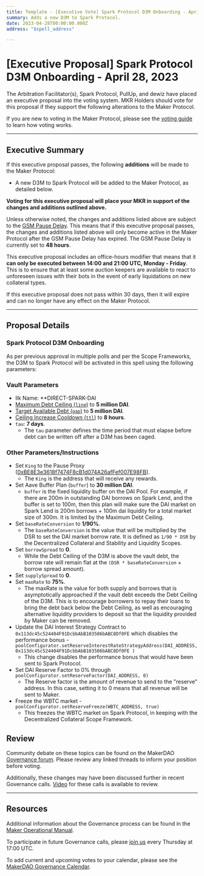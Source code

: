 ```yaml
---
title: Template - [Executive Vote] Spark Protocol D3M Onboarding - April 28, 2023
summary: Adds a new D3M to Spark Protocol.
date: 2023-04-28T00:00:00.000Z
address: "$spell_address"

---
```

# [Executive Proposal] Spark Protocol D3M Onboarding - April 28, 2023

The Arbitration Facilitator(s), Spark Protocol, PullUp, and dewiz have placed an executive proposal into the voting system. MKR Holders should vote for this proposal if they support the following alterations to the Maker Protocol.

If you are new to voting in the Maker Protocol, please see the [voting guide](https://manual.makerdao.com/governance/voting-in-makerdao/on-chain-governance) to learn how voting works.

---

## Executive Summary

If this executive proposal passes, the following **additions** will be made to the Maker Protocol:
- A new D3M to Spark Protocol will be added to the Maker Protocol, as detailed below.

**Voting for this executive proposal will place your MKR in support of the changes and additions outlined above.**

Unless otherwise noted, the changes and additions listed above are subject to the [GSM Pause Delay](https://manual.makerdao.com/parameter-index/core/param-gsm-pause-delay). This means that if this executive proposal passes, the changes and additions listed above will only become active in the Maker Protocol after the GSM Pause Delay has expired. The GSM Pause Delay is currently set to **48 hours**.

This executive proposal includes an office-hours modifier that means that it **can only be executed between 14:00 and 21:00 UTC, Monday - Friday**. This is to ensure that at least some auction keepers are available to react to unforeseen issues with their bots in the event of early liquidations on new collateral types.

If this executive proposal does not pass within 30 days, then it will expire and can no longer have any effect on the Maker Protocol.

---

## Proposal Details

### Spark Protocol D3M Onboarding

As per previous approval in multiple polls and per the Scope Frameworks, the D3M to Spark Protocol will be activated in this spell using the following parameters:

### Vault Parameters

* Ilk Name: **DIRECT-SPARK-DAI
* [Maximum Debt Ceiling (`line`)](https://manual.makerdao.com/module-index/module-dciam#maximum-debt-ceiling-line) to **5 million DAI**.
* [Target Available Debt (`gap`)](https://manual.makerdao.com/module-index/module-dciam#target-available-debt-gap) to **5 million DAI**.
* [Ceiling Increase Cooldown (`ttl`)](https://manual.makerdao.com/module-index/module-dciam#ceiling-increase-cooldown-ttl) to **8 hours**.
* `tau`: **7 days**.
	* The `tau` parameter defines the time period that must elapse before debt can be written off after a D3M has been caged.
	
### Other Parameters/Instructions

* Set `King` to the Pause Proxy ([0xBE8E3e3618f7474F8cB1d074A26afFef007E98FB](https://etherscan.io/address/0xbe8e3e3618f7474f8cb1d074a26affef007e98fb)].
	* The `King` is the address that will receive any rewards.
* Set Aave Buffer Plan (`buffer`) to **30 million DAI**.
	* `buffer` is the fixed liquidity buffer on the DAI Pool. For example, if there are 200m in outstanding DAI borrows on Spark Lend, and the buffer is set to 100m, then this plan will make sure the DAI market on Spark Lend is 200m borrows + 100m dai liquidity for a total market size of 300m. It is limited by the Maximum Debt Ceiling.
* Set `baseRateConversion` to **1/90%**.
	* The `baseRateConversion` is the value that will be multiplied by the DSR to set the DAI market borrow rate. It is defined as `1/90 * DSR` by the Decentralized Collateral and Stability and Liquidity Scopes.
* Set `borrowSpread` to **0**.
	* While the Debt Ceiling of the D3M is above the vault debt, the borrow rate will remain flat at the `(DSR * baseRateConversion` + borrow spread amount).
* Set `supplySpread` to **0**.
* Set `maxRate` to **75%**.
	* The maxRate is the value for both supply and borrows that is asymptotically approached if the vault debt exceeds the Debt Ceiling of the D3M. This is to encourage borrowers to repay their loans to bring the debt back below the Debt Ceiling, as well as encouraging alternative liquidity providers to deposit so that the liquidity provided by Maker can be removed.
* Update the DAI Interest Strategy Contract to `0x113dc45c524404F91DcbbAbB103506bABC8Df0FE` which disables the performance bonus - `poolConfigurator.setReserveInterestRateStrategyAddress(DAI_ADDRESS, 0x113dc45c524404F91DcbbAbB103506bABC8Df0FE )`
	* This change disables the performance bonus that would have been sent to Spark Protocol.
* Set DAI Reserve Factor to 0% through `poolConfigurator.setReserveFactor(DAI_ADDRESS, 0)`
	* The Reserve factor is the amount of revenue to send to the "reserve" address. In this case, setting it to 0 means that all revenue will be sent to Maker.
* Freeze the WBTC market - `poolConfigurator.setReserveFreeze(WBTC_ADDRESS, true)`
	* This freezes the WBTC market on Spark Protocol, in keeping with the Decentralized Collateral Scope Framework.
	
## Review

Community debate on these topics can be found on the MakerDAO [Governance forum](https://forum.makerdao.com/). Please review any linked threads to inform your position before voting.

Additionally, these changes may have been discussed further in recent Governance calls. [Video](https://www.youtube.com/playlist?list=PLLzkWCj8ywWNq5-90-Id6VPSsrk4OWVan) for these calls is available to review.

---

## Resources

Additional information about the Governance process can be found in the [Maker Operational Manual](https://manual.makerdao.com).

To participate in future Governance calls, please [join us](https://forum.makerdao.com/tag/pubcall-:-governance-and-risk) every Thursday at 17:00 UTC.

To add current and upcoming votes to your calendar, please see the [MakerDAO Governance Calendar](https://manual.makerdao.com/makerdao/calendars/governance-calendar).